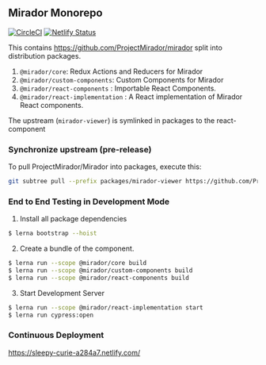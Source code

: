 ## Mirador Monorepo
[![CircleCI](https://circleci.com/gh/ubl-chj/mirador-monorepo.svg?style=shield)](https://circleci.com/gh/ubl-chj/mirador-monorepo)
[![Netlify Status](https://api.netlify.com/api/v1/badges/09e9855d-7322-4056-9b26-82b05a3ad656/deploy-status)](https://app.netlify.com/sites/sleepy-curie-a284a7/deploys)

This contains https://github.com/ProjectMirador/mirador split into distribution packages.

1. `@mirador/core`: Redux Actions and Reducers for Mirador
2. `@mirador/custom-components`: Custom Components for Mirador
3. `@mirador/react-components` : Importable React Components.
4. `@mirador/react-implementation` : A React implementation of Mirador React components.

The upstream (`mirador-viewer`) is symlinked in packages to the react-component

### Synchronize upstream (pre-release)
To pull ProjectMirador/Mirador into packages, execute this:

```bash
git subtree pull --prefix packages/mirador-viewer https://github.com/ProjectMirador/mirador.git master
```
### End to End Testing in Development Mode
1. Install all package dependencies
```bash
$ lerna bootstrap --hoist
```
2. Create a bundle of the component.
```bash
$ lerna run --scope @mirador/core build
$ lerna run --scope @mirador/custom-components build
$ lerna run --scope @mirador/react-components build
```
3. Start Development Server
```bash
$ lerna run --scope @mirador/react-implementation start
$ lerna run cypress:open
```

### Continuous Deployment 
https://sleepy-curie-a284a7.netlify.com/
